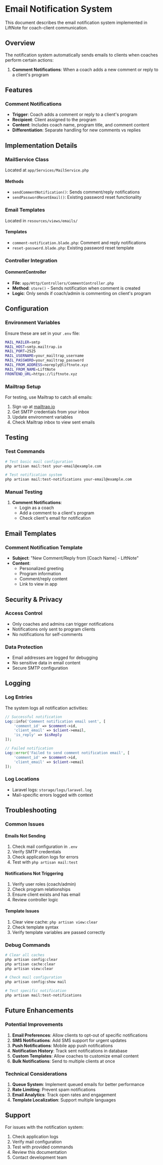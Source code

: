 # Email Notification System

This document describes the email notification system implemented in LiftNote for coach-client communication.

## Overview

The notification system automatically sends emails to clients when coaches perform certain actions:

1. **Comment Notifications**: When a coach adds a new comment or reply to a client's program

## Features

### Comment Notifications

- **Trigger**: Coach adds a comment or reply to a client's program
- **Recipient**: Client assigned to the program
- **Content**: Includes coach name, program title, and comment content
- **Differentiation**: Separate handling for new comments vs replies

## Implementation Details

### MailService Class

Located at `app/Services/MailService.php`

#### Methods

- `sendCommentNotification()`: Sends comment/reply notifications
- `sendPasswordResetEmail()`: Existing password reset functionality

### Email Templates

Located in `resources/views/emails/`

#### Templates

- `comment-notification.blade.php`: Comment and reply notifications
- `reset-password.blade.php`: Existing password reset template

### Controller Integration

#### CommentController

- **File**: `app/Http/Controllers/CommentController.php`
- **Method**: `store()` - Sends notification when comment is created
- **Logic**: Only sends if coach/admin is commenting on client's program

## Configuration

### Environment Variables

Ensure these are set in your `.env` file:

```bash
MAIL_MAILER=smtp
MAIL_HOST=smtp.mailtrap.io
MAIL_PORT=2525
MAIL_USERNAME=your_mailtrap_username
MAIL_PASSWORD=your_mailtrap_password
MAIL_FROM_ADDRESS=noreply@liftnote.xyz
MAIL_FROM_NAME=LiftNote
FRONTEND_URL=https://liftnote.xyz
```

### Mailtrap Setup

For testing, use Mailtrap to catch all emails:

1. Sign up at [mailtrap.io](https://mailtrap.io)
2. Get SMTP credentials from your inbox
3. Update environment variables
4. Check Mailtrap inbox to view sent emails

## Testing

### Test Commands

```bash
# Test basic mail configuration
php artisan mail:test your-email@example.com

# Test notification system
php artisan mail:test-notifications your-email@example.com
```

### Manual Testing

1. **Comment Notifications**:
   - Login as a coach
   - Add a comment to a client's program
   - Check client's email for notification

## Email Templates

### Comment Notification Template

- **Subject**: "New Comment/Reply from [Coach Name] - LiftNote"
- **Content**:
  - Personalized greeting
  - Program information
  - Comment/reply content
  - Link to view in app

## Security & Privacy

### Access Control

- Only coaches and admins can trigger notifications
- Notifications only sent to program clients
- No notifications for self-comments

### Data Protection

- Email addresses are logged for debugging
- No sensitive data in email content
- Secure SMTP configuration

## Logging

### Log Entries

The system logs all notification activities:

```php
// Successful notification
Log::info('Comment notification email sent', [
    'comment_id' => $comment->id,
    'client_email' => $client->email,
    'is_reply' => $isReply
]);

// Failed notification
Log::error('Failed to send comment notification email', [
    'comment_id' => $comment->id,
    'client_email' => $client->email
]);
```

### Log Locations

- Laravel logs: `storage/logs/laravel.log`
- Mail-specific errors logged with context

## Troubleshooting

### Common Issues

#### Emails Not Sending

1. Check mail configuration in `.env`
2. Verify SMTP credentials
3. Check application logs for errors
4. Test with `php artisan mail:test`

#### Notifications Not Triggering

1. Verify user roles (coach/admin)
2. Check program relationships
3. Ensure client exists and has email
4. Review controller logic

#### Template Issues

1. Clear view cache: `php artisan view:clear`
2. Check template syntax
3. Verify template variables are passed correctly

### Debug Commands

```bash
# Clear all caches
php artisan config:clear
php artisan cache:clear
php artisan view:clear

# Check mail configuration
php artisan config:show mail

# Test specific notification
php artisan mail:test-notifications
```

## Future Enhancements

### Potential Improvements

1. **Email Preferences**: Allow clients to opt-out of specific notifications
2. **SMS Notifications**: Add SMS support for urgent updates
3. **Push Notifications**: Mobile app push notifications
4. **Notification History**: Track sent notifications in database
5. **Custom Templates**: Allow coaches to customize email content
6. **Bulk Notifications**: Send to multiple clients at once

### Technical Considerations

1. **Queue System**: Implement queued emails for better performance
2. **Rate Limiting**: Prevent spam notifications
3. **Email Analytics**: Track open rates and engagement
4. **Template Localization**: Support multiple languages

## Support

For issues with the notification system:

1. Check application logs
2. Verify mail configuration
3. Test with provided commands
4. Review this documentation
5. Contact development team
